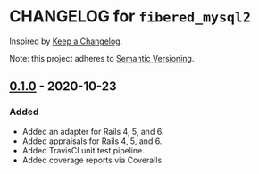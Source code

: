 # CHANGELOG for `fibered_mysql2`

Inspired by [Keep a Changelog](https://keepachangelog.com/en/1.0.0/).

Note: this project adheres to [Semantic Versioning](https://semver.org/spec/v2.0.0.html).

## [0.1.0] - 2020-10-23
### Added
- Added an adapter for Rails 4, 5, and 6.
- Added appraisals for Rails 4, 5, and 6.
- Added TravisCI unit test pipeline.
- Added coverage reports via Coveralls.

[0.1.0]: https://github.com/Invoca/fibered_mysql2/tree/v0.1.0
